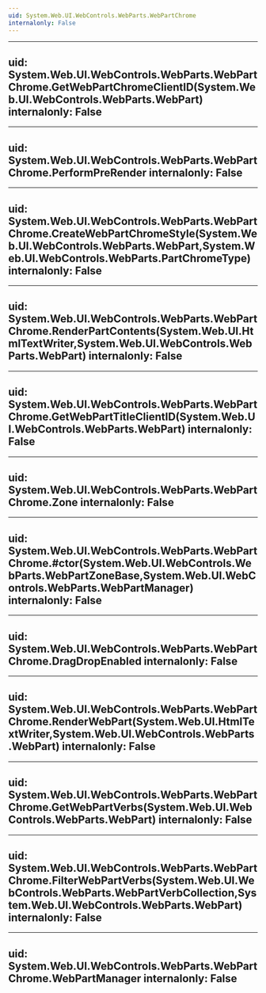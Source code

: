 ```yaml
---
uid: System.Web.UI.WebControls.WebParts.WebPartChrome
internalonly: False
---
```


---
uid: System.Web.UI.WebControls.WebParts.WebPartChrome.GetWebPartChromeClientID(System.Web.UI.WebControls.WebParts.WebPart)
internalonly: False
---

---
uid: System.Web.UI.WebControls.WebParts.WebPartChrome.PerformPreRender
internalonly: False
---

---
uid: System.Web.UI.WebControls.WebParts.WebPartChrome.CreateWebPartChromeStyle(System.Web.UI.WebControls.WebParts.WebPart,System.Web.UI.WebControls.WebParts.PartChromeType)
internalonly: False
---

---
uid: System.Web.UI.WebControls.WebParts.WebPartChrome.RenderPartContents(System.Web.UI.HtmlTextWriter,System.Web.UI.WebControls.WebParts.WebPart)
internalonly: False
---

---
uid: System.Web.UI.WebControls.WebParts.WebPartChrome.GetWebPartTitleClientID(System.Web.UI.WebControls.WebParts.WebPart)
internalonly: False
---

---
uid: System.Web.UI.WebControls.WebParts.WebPartChrome.Zone
internalonly: False
---

---
uid: System.Web.UI.WebControls.WebParts.WebPartChrome.#ctor(System.Web.UI.WebControls.WebParts.WebPartZoneBase,System.Web.UI.WebControls.WebParts.WebPartManager)
internalonly: False
---

---
uid: System.Web.UI.WebControls.WebParts.WebPartChrome.DragDropEnabled
internalonly: False
---

---
uid: System.Web.UI.WebControls.WebParts.WebPartChrome.RenderWebPart(System.Web.UI.HtmlTextWriter,System.Web.UI.WebControls.WebParts.WebPart)
internalonly: False
---

---
uid: System.Web.UI.WebControls.WebParts.WebPartChrome.GetWebPartVerbs(System.Web.UI.WebControls.WebParts.WebPart)
internalonly: False
---

---
uid: System.Web.UI.WebControls.WebParts.WebPartChrome.FilterWebPartVerbs(System.Web.UI.WebControls.WebParts.WebPartVerbCollection,System.Web.UI.WebControls.WebParts.WebPart)
internalonly: False
---

---
uid: System.Web.UI.WebControls.WebParts.WebPartChrome.WebPartManager
internalonly: False
---
